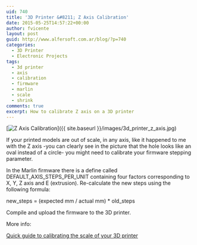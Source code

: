 ```yaml
---
uid: 740
title: '3D Printer &#8211; Z Axis Calibration'
date: 2015-05-25T14:57:22+00:00
author: fvicente
layout: post
guid: http://www.alfersoft.com.ar/blog/?p=740
categories:
  - 3D Printer
  - Electronic Projects
tags:
  - 3d printer
  - axis
  - calibration
  - firmware
  - marlin
  - scale
  - shrink
comments: true
excerpt: How to calibrate Z axis on a 3D printer
---
```

[<img src="{{ site.baseurl }}/images/3d_printer_z_axis.jpg" alt="Z Axis Calibration"/>]({{ site.baseurl }}/images/3d_printer_z_axis.jpg)

If your printed models are out of scale, in any axis, like it happened to me with the Z axis -you can clearly see in the picture that the hole looks like an oval instead of a circle- you might need to calibrate your firmware stepping parameter.

In the Marlin firmware there is a define called DEFAULT\_AXIS\_STEPS\_PER\_UNIT containing four factors corresponding to X, Y, Z axis and E (extrusion). Re-calculate the new steps using the following formula:

new\_steps = (expected mm / actual mm) * old\_steps

Compile and upload the firmware to the 3D printer.

More info:

[Quick guide to calibrating the scale of your 3D printer](http://reprage.com/post/46062359808/quick-guide-to-calibrating-the-scale-of-your-3d-printer/)
